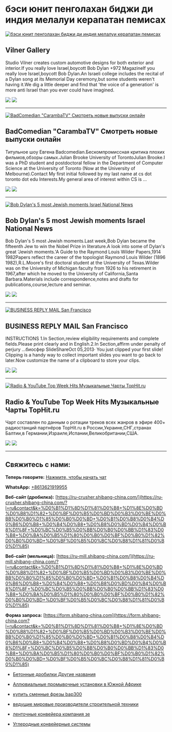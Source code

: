 # бэси юнит пенголахан биджи ди индия мелалуи керапатан пемисах

<a href="https://swt.shibang-china.com/?l=ru&img&k=%D0%B1%D1%8D%D1%81%D0%B8+%D1%8E%D0%BD%D0%B8%D1%82+%D0%BF%D0%B5%D0%BD%D0%B3%D0%BE%D0%BB%D0%B0%D1%85%D0%B0%D0%BD+%D0%B1%D0%B8%D0%B4%D0%B6%D0%B8+%D0%B4%D0%B8+%D0%B8%D0%BD%D0%B4%D0%B8%D1%8F+%D0%BC%D0%B5%D0%BB%D0%B0%D0%BB%D1%83%D0%B8+%D0%BA%D0%B5%D1%80%D0%B0%D0%BF%D0%B0%D1%82%D0%B0%D0%BD+%D0%BF%D0%B5%D0%BC%D0%B8%D1%81%D0%B0%D1%85" target="_blank">![бэси юнит пенголахан биджи ди индия мелалуи керапатан пемисах](http://static.shibang-china.com/all-800x300/7.jpg)</a>

## Vilner Gallery
Studio Vilner creates custom automotive designs for both exterior and interior.If you really love Israel,boycott Bob Dylan +972 MagazineIf you really love Israel,boycott Bob Dylan.An Israeli college includes the recital of a Dylan song at its Memorial Day ceremony,but some students weren't having it.We dig a little deeper and find that 'the voice of a generation' is more anti Israel than you ever could have imagined.


<a href="https://whatsapp.shibangsoft.com/WhatsApp.php" target="_blank" title="WhatsApp">![](http://static.shibang-china.com/icon/whatsapp.png)</a> <a href="https://swt.shibang-china.com/?l=ru&icon&k=%D0%B1%D1%8D%D1%81%D0%B8+%D1%8E%D0%BD%D0%B8%D1%82+%D0%BF%D0%B5%D0%BD%D0%B3%D0%BE%D0%BB%D0%B0%D1%85%D0%B0%D0%BD+%D0%B1%D0%B8%D0%B4%D0%B6%D0%B8+%D0%B4%D0%B8+%D0%B8%D0%BD%D0%B4%D0%B8%D1%8F+%D0%BC%D0%B5%D0%BB%D0%B0%D0%BB%D1%83%D0%B8+%D0%BA%D0%B5%D1%80%D0%B0%D0%BF%D0%B0%D1%82%D0%B0%D0%BD+%D0%BF%D0%B5%D0%BC%D0%B8%D1%81%D0%B0%D1%85" target="_blank">![](http://static.shibang-china.com/icon/chat-ru.png)</a>

---

<a href="https://swt.shibang-china.com/?l=ru&img&k=%D0%B1%D1%8D%D1%81%D0%B8+%D1%8E%D0%BD%D0%B8%D1%82+%D0%BF%D0%B5%D0%BD%D0%B3%D0%BE%D0%BB%D0%B0%D1%85%D0%B0%D0%BD+%D0%B1%D0%B8%D0%B4%D0%B6%D0%B8+%D0%B4%D0%B8+%D0%B8%D0%BD%D0%B4%D0%B8%D1%8F+%D0%BC%D0%B5%D0%BB%D0%B0%D0%BB%D1%83%D0%B8+%D0%BA%D0%B5%D1%80%D0%B0%D0%BF%D0%B0%D1%82%D0%B0%D0%BD+%D0%BF%D0%B5%D0%BC%D0%B8%D1%81%D0%B0%D1%85" target="_blank">![BadComedian "CarambaTV" Смотреть новые выпуски онлайн](http://static.shibang-china.com/all-800x300/391.jpg)</a>

## BadComedian "CarambaTV" Смотреть новые выпуски онлайн
Титульное шоу Евгена Badcomedian.Бескомпромиссная критика плохих фильмов,обзоры самых.Julian Brooke University of TorontoJulian Brooke.I was a PhD student and postdoctoral fellow in the Department of Computer Science at the University of Toronto (Now at the University of Melbourne).Contact My first initial followed by my last name at cs dot toronto dot edu Interests.My general area of interest within CS is …


<a href="https://whatsapp.shibangsoft.com/WhatsApp.php" target="_blank" title="WhatsApp">![](http://static.shibang-china.com/icon/whatsapp.png)</a> <a href="https://swt.shibang-china.com/?l=ru&icon&k=%D0%B1%D1%8D%D1%81%D0%B8+%D1%8E%D0%BD%D0%B8%D1%82+%D0%BF%D0%B5%D0%BD%D0%B3%D0%BE%D0%BB%D0%B0%D1%85%D0%B0%D0%BD+%D0%B1%D0%B8%D0%B4%D0%B6%D0%B8+%D0%B4%D0%B8+%D0%B8%D0%BD%D0%B4%D0%B8%D1%8F+%D0%BC%D0%B5%D0%BB%D0%B0%D0%BB%D1%83%D0%B8+%D0%BA%D0%B5%D1%80%D0%B0%D0%BF%D0%B0%D1%82%D0%B0%D0%BD+%D0%BF%D0%B5%D0%BC%D0%B8%D1%81%D0%B0%D1%85" target="_blank">![](http://static.shibang-china.com/icon/chat-ru.png)</a>

---

<a href="https://swt.shibang-china.com/?l=ru&img&k=%D0%B1%D1%8D%D1%81%D0%B8+%D1%8E%D0%BD%D0%B8%D1%82+%D0%BF%D0%B5%D0%BD%D0%B3%D0%BE%D0%BB%D0%B0%D1%85%D0%B0%D0%BD+%D0%B1%D0%B8%D0%B4%D0%B6%D0%B8+%D0%B4%D0%B8+%D0%B8%D0%BD%D0%B4%D0%B8%D1%8F+%D0%BC%D0%B5%D0%BB%D0%B0%D0%BB%D1%83%D0%B8+%D0%BA%D0%B5%D1%80%D0%B0%D0%BF%D0%B0%D1%82%D0%B0%D0%BD+%D0%BF%D0%B5%D0%BC%D0%B8%D1%81%D0%B0%D1%85" target="_blank">![Bob Dylan's 5 most Jewish moments Israel National News](http://static.shibang-china.com/all-800x300/606.jpg)</a>

## Bob Dylan's 5 most Jewish moments Israel National News
Bob Dylan's 5 most Jewish moments.Last week,Bob Dylan became the fifteenth Jew to win the Nobel Prize in literature.A look into some of Dylan's great 'Jewish moments.'A Guide to the Raymond Louis Wilder Papers,1914 1982Papers reflect the career of the topologist Raymond Louis Wilder (1896 1982),R.L.Moore's first doctoral student at the University of Texas.Wilder was on the University of Michigan faculty from 1926 to his retirement in 1967,after which he moved to the University of California,Santa Barbara.Materials include correspondence,notes and drafts for publications,course,lecture and seminar.


<a href="https://whatsapp.shibangsoft.com/WhatsApp.php" target="_blank" title="WhatsApp">![](http://static.shibang-china.com/icon/whatsapp.png)</a> <a href="https://swt.shibang-china.com/?l=ru&icon&k=%D0%B1%D1%8D%D1%81%D0%B8+%D1%8E%D0%BD%D0%B8%D1%82+%D0%BF%D0%B5%D0%BD%D0%B3%D0%BE%D0%BB%D0%B0%D1%85%D0%B0%D0%BD+%D0%B1%D0%B8%D0%B4%D0%B6%D0%B8+%D0%B4%D0%B8+%D0%B8%D0%BD%D0%B4%D0%B8%D1%8F+%D0%BC%D0%B5%D0%BB%D0%B0%D0%BB%D1%83%D0%B8+%D0%BA%D0%B5%D1%80%D0%B0%D0%BF%D0%B0%D1%82%D0%B0%D0%BD+%D0%BF%D0%B5%D0%BC%D0%B8%D1%81%D0%B0%D1%85" target="_blank">![](http://static.shibang-china.com/icon/chat-ru.png)</a>

---

<a href="https://swt.shibang-china.com/?l=ru&img&k=%D0%B1%D1%8D%D1%81%D0%B8+%D1%8E%D0%BD%D0%B8%D1%82+%D0%BF%D0%B5%D0%BD%D0%B3%D0%BE%D0%BB%D0%B0%D1%85%D0%B0%D0%BD+%D0%B1%D0%B8%D0%B4%D0%B6%D0%B8+%D0%B4%D0%B8+%D0%B8%D0%BD%D0%B4%D0%B8%D1%8F+%D0%BC%D0%B5%D0%BB%D0%B0%D0%BB%D1%83%D0%B8+%D0%BA%D0%B5%D1%80%D0%B0%D0%BF%D0%B0%D1%82%D0%B0%D0%BD+%D0%BF%D0%B5%D0%BC%D0%B8%D1%81%D0%B0%D1%85" target="_blank">![BUSINESS REPLY MAIL San Francisco](http://static.shibang-china.com/all-800x300/17.jpg)</a>

## BUSINESS REPLY MAIL San Francisco
INSTRUCTIONS 1.In Section,review eligibility requirements and complete fields.Please print clearly and in English.2.In Section,affirm under penalty of perjury …биосфер SlideShareOct 05,2013· You just clipped your first slide! Clipping is a handy way to collect important slides you want to go back to later.Now customize the name of a clipboard to store your clips.


<a href="https://whatsapp.shibangsoft.com/WhatsApp.php" target="_blank" title="WhatsApp">![](http://static.shibang-china.com/icon/whatsapp.png)</a> <a href="https://swt.shibang-china.com/?l=ru&icon&k=%D0%B1%D1%8D%D1%81%D0%B8+%D1%8E%D0%BD%D0%B8%D1%82+%D0%BF%D0%B5%D0%BD%D0%B3%D0%BE%D0%BB%D0%B0%D1%85%D0%B0%D0%BD+%D0%B1%D0%B8%D0%B4%D0%B6%D0%B8+%D0%B4%D0%B8+%D0%B8%D0%BD%D0%B4%D0%B8%D1%8F+%D0%BC%D0%B5%D0%BB%D0%B0%D0%BB%D1%83%D0%B8+%D0%BA%D0%B5%D1%80%D0%B0%D0%BF%D0%B0%D1%82%D0%B0%D0%BD+%D0%BF%D0%B5%D0%BC%D0%B8%D1%81%D0%B0%D1%85" target="_blank">![](http://static.shibang-china.com/icon/chat-ru.png)</a>

---

<a href="https://swt.shibang-china.com/?l=ru&img&k=%D0%B1%D1%8D%D1%81%D0%B8+%D1%8E%D0%BD%D0%B8%D1%82+%D0%BF%D0%B5%D0%BD%D0%B3%D0%BE%D0%BB%D0%B0%D1%85%D0%B0%D0%BD+%D0%B1%D0%B8%D0%B4%D0%B6%D0%B8+%D0%B4%D0%B8+%D0%B8%D0%BD%D0%B4%D0%B8%D1%8F+%D0%BC%D0%B5%D0%BB%D0%B0%D0%BB%D1%83%D0%B8+%D0%BA%D0%B5%D1%80%D0%B0%D0%BF%D0%B0%D1%82%D0%B0%D0%BD+%D0%BF%D0%B5%D0%BC%D0%B8%D1%81%D0%B0%D1%85" target="_blank">![Radio & YouTube Top Week Hits Музыкальные Чарты TopHit.ru](http://static.shibang-china.com/all-800x300/61.jpg)</a>

## Radio & YouTube Top Week Hits Музыкальные Чарты TopHit.ru
Чарт составлен по данным о ротации треков всех жанров в эфире 400+ радиостанций партнёров TopHit.ru в России,Украине,СНГ,странах Балтии,в Германии,Израиле,Испании,Великобритании,США.

<a href="https://whatsapp.shibangsoft.com/WhatsApp.php" target="_blank" title="WhatsApp">![](http://static.shibang-china.com/icon/whatsapp.png)</a> <a href="https://swt.shibang-china.com/?l=ru&icon&k=%D0%B1%D1%8D%D1%81%D0%B8+%D1%8E%D0%BD%D0%B8%D1%82+%D0%BF%D0%B5%D0%BD%D0%B3%D0%BE%D0%BB%D0%B0%D1%85%D0%B0%D0%BD+%D0%B1%D0%B8%D0%B4%D0%B6%D0%B8+%D0%B4%D0%B8+%D0%B8%D0%BD%D0%B4%D0%B8%D1%8F+%D0%BC%D0%B5%D0%BB%D0%B0%D0%BB%D1%83%D0%B8+%D0%BA%D0%B5%D1%80%D0%B0%D0%BF%D0%B0%D1%82%D0%B0%D0%BD+%D0%BF%D0%B5%D0%BC%D0%B8%D1%81%D0%B0%D1%85" target="_blank">![](http://static.shibang-china.com/icon/chat-ru.png)</a>

---
## Свяжитесь с нами:

**Теперь говорите:** [Нажмите, чтобы начать чат](https://swt.shibang-china.com?l=ru&contact&k=%D0%B1%D1%8D%D1%81%D0%B8+%D1%8E%D0%BD%D0%B8%D1%82+%D0%BF%D0%B5%D0%BD%D0%B3%D0%BE%D0%BB%D0%B0%D1%85%D0%B0%D0%BD+%D0%B1%D0%B8%D0%B4%D0%B6%D0%B8+%D0%B4%D0%B8+%D0%B8%D0%BD%D0%B4%D0%B8%D1%8F+%D0%BC%D0%B5%D0%BB%D0%B0%D0%BB%D1%83%D0%B8+%D0%BA%D0%B5%D1%80%D0%B0%D0%BF%D0%B0%D1%82%D0%B0%D0%BD+%D0%BF%D0%B5%D0%BC%D0%B8%D1%81%D0%B0%D1%85)

**WhatsApp:**  [+8613621919955](https://whatsapp.shibangsoft.com/WhatsApp.php)

**Веб-сайт (дробилка):** [https://ru-crusher.shibang-china.com/](https://ru-crusher.shibang-china.com/?l=ru&contact&k=%D0%B1%D1%8D%D1%81%D0%B8+%D1%8E%D0%BD%D0%B8%D1%82+%D0%BF%D0%B5%D0%BD%D0%B3%D0%BE%D0%BB%D0%B0%D1%85%D0%B0%D0%BD+%D0%B1%D0%B8%D0%B4%D0%B6%D0%B8+%D0%B4%D0%B8+%D0%B8%D0%BD%D0%B4%D0%B8%D1%8F+%D0%BC%D0%B5%D0%BB%D0%B0%D0%BB%D1%83%D0%B8+%D0%BA%D0%B5%D1%80%D0%B0%D0%BF%D0%B0%D1%82%D0%B0%D0%BD+%D0%BF%D0%B5%D0%BC%D0%B8%D1%81%D0%B0%D1%85)

**Веб-сайт (мельница):** [https://ru-mill.shibang-china.com/](https://ru-mill.shibang-china.com/?l=ru&contact&k=%D0%B1%D1%8D%D1%81%D0%B8+%D1%8E%D0%BD%D0%B8%D1%82+%D0%BF%D0%B5%D0%BD%D0%B3%D0%BE%D0%BB%D0%B0%D1%85%D0%B0%D0%BD+%D0%B1%D0%B8%D0%B4%D0%B6%D0%B8+%D0%B4%D0%B8+%D0%B8%D0%BD%D0%B4%D0%B8%D1%8F+%D0%BC%D0%B5%D0%BB%D0%B0%D0%BB%D1%83%D0%B8+%D0%BA%D0%B5%D1%80%D0%B0%D0%BF%D0%B0%D1%82%D0%B0%D0%BD+%D0%BF%D0%B5%D0%BC%D0%B8%D1%81%D0%B0%D1%85)

**Форма запроса:** [https://form.shibang-china.com](https://form.shibang-china.com?l=ru&contact&k=%D0%B1%D1%8D%D1%81%D0%B8+%D1%8E%D0%BD%D0%B8%D1%82+%D0%BF%D0%B5%D0%BD%D0%B3%D0%BE%D0%BB%D0%B0%D1%85%D0%B0%D0%BD+%D0%B1%D0%B8%D0%B4%D0%B6%D0%B8+%D0%B4%D0%B8+%D0%B8%D0%BD%D0%B4%D0%B8%D1%8F+%D0%BC%D0%B5%D0%BB%D0%B0%D0%BB%D1%83%D0%B8+%D0%BA%D0%B5%D1%80%D0%B0%D0%BF%D0%B0%D1%82%D0%B0%D0%BD+%D0%BF%D0%B5%D0%BC%D0%B8%D1%81%D0%B0%D1%85)

* [Бетонные дробилки Другие названия](../20/%D0%91%D0%B5%D1%82%D0%BE%D0%BD%D0%BD%D1%8B%D0%B5%20%D0%B4%D1%80%D0%BE%D0%B1%D0%B8%D0%BB%D0%BA%D0%B8%20%D0%94%D1%80%D1%83%D0%B3%D0%B8%D0%B5%20%D0%BD%D0%B0%D0%B7%D0%B2%D0%B0%D0%BD%D0%B8%D1%8F.md)

* [Аллювиальные промывочные установки в Южной Африке](../20/%D0%90%D0%BB%D0%BB%D1%8E%D0%B2%D0%B8%D0%B0%D0%BB%D1%8C%D0%BD%D1%8B%D0%B5%20%D0%BF%D1%80%D0%BE%D0%BC%D1%8B%D0%B2%D0%BE%D1%87%D0%BD%D1%8B%D0%B5%20%D1%83%D1%81%D1%82%D0%B0%D0%BD%D0%BE%D0%B2%D0%BA%D0%B8%20%D0%B2%20%D0%AE%D0%B6%D0%BD%D0%BE%D0%B9%20%D0%90%D1%84%D1%80%D0%B8%D0%BA%D0%B5.md)

* [купить сменные фрезы bap300](../16/%D0%BA%D1%83%D0%BF%D0%B8%D1%82%D1%8C%20%D1%81%D0%BC%D0%B5%D0%BD%D0%BD%D1%8B%D0%B5%20%D1%84%D1%80%D0%B5%D0%B7%D1%8B%20bap300.md)

* [ведущие мировые производители строительной техники](../16/%D0%B2%D0%B5%D0%B4%D1%83%D1%89%D0%B8%D0%B5%20%D0%BC%D0%B8%D1%80%D0%BE%D0%B2%D1%8B%D0%B5%20%D0%BF%D1%80%D0%BE%D0%B8%D0%B7%D0%B2%D0%BE%D0%B4%D0%B8%D1%82%D0%B5%D0%BB%D0%B8%20%D1%81%D1%82%D1%80%D0%BE%D0%B8%D1%82%D0%B5%D0%BB%D1%8C%D0%BD%D0%BE%D0%B9%20%D1%82%D0%B5%D1%85%D0%BD%D0%B8%D0%BA%D0%B8.md)

* [ленточные конвейера компания зе](../16/%D0%BB%D0%B5%D0%BD%D1%82%D0%BE%D1%87%D0%BD%D1%8B%D0%B5%20%D0%BA%D0%BE%D0%BD%D0%B2%D0%B5%D0%B9%D0%B5%D1%80%D0%B0%20%D0%BA%D0%BE%D0%BC%D0%BF%D0%B0%D0%BD%D0%B8%D1%8F%20%D0%B7%D0%B5.md)

* [Углеродные конвейерные системы](../20/%D0%A3%D0%B3%D0%BB%D0%B5%D1%80%D0%BE%D0%B4%D0%BD%D1%8B%D0%B5%20%D0%BA%D0%BE%D0%BD%D0%B2%D0%B5%D0%B9%D0%B5%D1%80%D0%BD%D1%8B%D0%B5%20%D1%81%D0%B8%D1%81%D1%82%D0%B5%D0%BC%D1%8B.md)